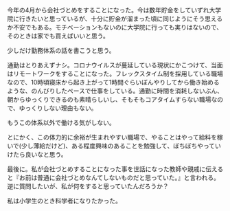 今年の4月から会社づとめをすることになった。今は数年貯金をしていずれ大学院に行きたいと思っているが、十分に貯金が溜まった頃に同じようにそう思えるか不安でもある。モチベーションもないのに大学院に行っても実りはないので、そのときは家でも買えばいいと思う。

少しだけ勤務体系の話を書こうと思う。

通勤はとりあえずナシ。コロナウイルスが蔓延している現状にかこつけて、当面はリモートワークをすることになった。フレックスタイム制を採用している職場なので、10時頃寝床から起き上がって1時間ぐらいぼんやりしてから働き始めるような、のんびりしたペースで仕事をしている。通勤に時間を消耗しないぶん、朝からゆっくりできるのも素晴らしいし、そもそもコアタイムすらない職場なので、ゆっくりしない理由もない。

もうこの体系以外で働ける気がしない。

とにかく、この体力的に余裕が生まれやすい職場で、やることはやって給料を稼いで(少し薄給だけど)、ある程度興味のあることを勉強して、ぼちぼちやっていけたら良いなと思う。

最後に。私が会社づとめすることになった事を世話になった教師や親戚に伝えると『お前は普通に会社づとめなんてしないものだと思っていた。』と言われる。逆に質問したいが、私が何をすると思っていたんだろうか？

私は小学生のとき科学者になりたかった。
